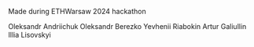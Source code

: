 Made during ETHWarsaw 2024 hackathon

Oleksandr Andriichuk
Oleksandr Berezko
Yevhenii Riabokin
Artur Galiullin
Illia Lisovskyi